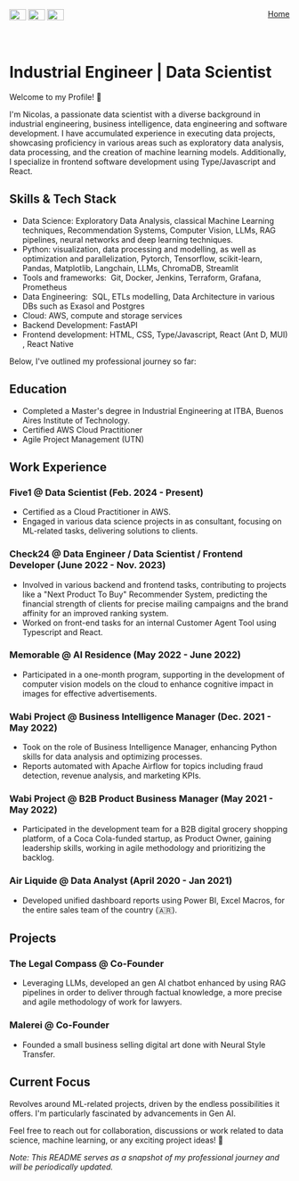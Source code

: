 <style>
    .flex-container {
        display: flex;
        justify-content: space-between;
    }

</style>

<div class="flex-container">
    <div>
        <a href="https://www.linkedin.com/in/nraffa/" target="_blank"><img src="https://content.linkedin.com/content/dam/me/business/en-us/amp/brand-site/v2/bg/LI-Bug.svg.original.svg" width="30" height="20"></a>
        <a href="mailto:nraffapirra@gmail.com" target="_blank"><img src="https://www.svgrepo.com/show/296967/email-mail.svg" width="30" height="20"></a>
        <a href="https://calendly.com/nraffapirra/ask-me-anything" target="_blank"><img src="https://www.svgrepo.com/show/357252/video-call.svg" width="30" height="20"></a>
    </div>
    <a href="https://nicolasraffapirra.com" >Home</a>
</div>
<br>
<br>

# Industrial Engineer | Data Scientist
Welcome to my Profile! 👋

I'm Nicolas, a passionate data scientist with a diverse background in industrial engineering, business intelligence, data engineering and software development. I have accumulated experience in executing data projects, showcasing proficiency in various areas such as exploratory data analysis, data processing, and the creation of machine learning models. Additionally, I specialize in frontend software development using Type/Javascript and React.

## Skills & Tech Stack
- Data Science: Exploratory Data Analysis, classical Machine Learning techniques, Recommendation Systems, Computer Vision, LLMs, RAG pipelines, neural networks and deep learning techniques.
- Python:  visualization, data processing and modelling, as well as optimization and parallelization, Pytorch, Tensorflow, scikit-learn, Pandas, Matplotlib, Langchain, LLMs, ChromaDB, Streamlit
- Tools and frameworks:  Git, Docker, Jenkins, Terraform, Grafana, Prometheus
- Data Engineering:  SQL, ETLs modelling, Data Architecture in various DBs such as Exasol and Postgres
- Cloud: AWS, compute and storage services
- Backend Development: FastAPI
- Frontend development: HTML, CSS, Type/Javascript, React (Ant D, MUI) , React Native

Below, I've outlined my professional journey so far:

## Education
- Completed a Master's degree in Industrial Engineering at ITBA, Buenos Aires Institute of Technology.
- Certified AWS Cloud Practitioner
- ⁠Agile Project Management (UTN)

## Work Experience

### Five1 @ Data Scientist (Feb. 2024 - Present)
- Certified as a Cloud Practitioner in AWS.
- Engaged in various data science projects in as consultant, focusing on ML-related tasks, delivering solutions to clients.

### Check24 @ Data Engineer / Data Scientist / Frontend Developer (June 2022 - Nov. 2023)
- Involved in various backend and frontend tasks, contributing to projects like a "Next Product To Buy" Recommender System, predicting the financial strength of clients for precise mailing campaigns and the brand affinity for an improved ranking system.
- Worked on front-end tasks for an internal Customer Agent Tool using Typescript and React.

### Memorable @ AI Residence (May 2022 - June 2022)
- Participated in a one-month program, supporting in the development of computer vision models on the cloud to enhance cognitive impact in images for effective advertisements.

### Wabi Project @ Business Intelligence Manager (Dec. 2021 - May 2022)
- Took on the role of Business Intelligence Manager, enhancing Python skills for data analysis and optimizing processes.
- Reports automated with Apache Airflow for topics including fraud detection, revenue analysis, and marketing KPIs.

### Wabi Project @ B2B Product Business Manager (May 2021 - May 2022)
- Participated in the development team for a B2B digital grocery shopping platform, of a Coca Cola-funded startup, as Product Owner, gaining leadership skills, working in agile methodology and prioritizing the backlog. 

### Air Liquide @ Data Analyst (April 2020 - Jan 2021)
- Developed unified dashboard reports using Power BI, Excel Macros, for the entire sales team of the country (🇦🇷).

## Projects

### The Legal Compass @ Co-Founder
- Leveraging LLMs, developed an gen AI chatbot enhanced by using RAG pipelines in order to deliver through factual knowledge, a more precise and agile methodology of work for lawyers. 

### Malerei @ Co-Founder
- Founded a small business selling digital art done with Neural Style Transfer.

## Current Focus
Revolves around ML-related projects, driven by the endless possibilities it offers. I'm particularly fascinated by advancements in Gen AI.

Feel free to reach out for collaboration, discussions or work related to data science, machine learning, or any exciting project ideas! 🚀

*Note: This README serves as a snapshot of my professional journey and will be periodically updated.*
